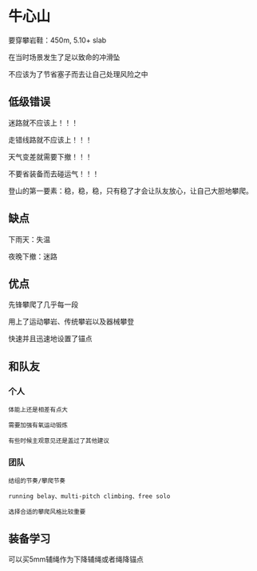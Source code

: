 # 牛心山

要穿攀岩鞋：450m, 5.10+ slab

在当时场景发生了足以致命的冲滑坠

不应该为了节省塞子而去让自己处理风险之中

## 低级错误

迷路就不应该上！！！

走错线路就不应该上！！！

天气变差就需要下撤！！！

不要省装备而去碰运气！！！

登山的第一要素：稳，稳，稳，只有稳了才会让队友放心，让自己大胆地攀爬。

## 缺点

下雨天：失温

夜晚下撤：迷路

## 优点

先锋攀爬了几乎每一段

用上了运动攀岩、传统攀岩以及器械攀登

快速并且迅速地设置了锚点

## 和队友

### 个人

    体能上还是相差有点大

    需要加强有氧运动锻炼

    有些时候主观意见还是盖过了其他建议

### 团队

    结组的节奏/攀爬节奏

    running belay、multi-pitch climbing、free solo

    选择合适的攀爬风格比较重要

## 装备学习

可以买5mm辅绳作为下降辅绳或者绳降锚点
